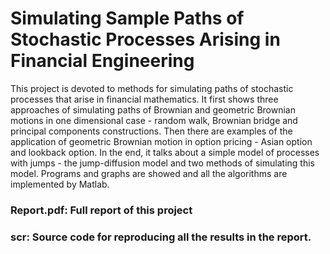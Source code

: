# Simulating Sample Paths of Stochastic Processes Arising in Financial Engineering


 This project is devoted to methods for simulating paths of stochastic processes that arise in financial mathematics. It first shows three approaches of simulating paths of Brownian and geometric Brownian motions in one dimensional case - random walk, Brownian bridge and principal components constructions. Then there are examples of the application of geometric Brownian motion in option pricing - Asian option and lookback option. In the end, it talks about a simple model of processes with jumps - the jump-diffusion model and two methods of simulating this model. Programs and graphs are showed and all the algorithms are implemented by Matlab.

### Report.pdf: Full report of this project
### scr: Source code for reproducing all the results in the report.
